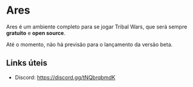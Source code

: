 # Ares

Ares é um ambiente completo para se jogar Tribal Wars, que será sempre **gratuito** e **open source**.

Até o momento, não há previsão para o lançamento da versão beta.

## Links úteis

- Discord: https://discord.gg/tNQbrqbmdK
